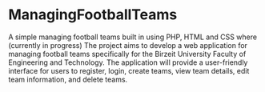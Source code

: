 # ManagingFootballTeams
A simple managing football teams built in using PHP, HTML and CSS where (currently in progress)
The project aims to develop a web application for managing football teams specifically for
the Birzeit University Faculty of Engineering and Technology. The application will provide a
user-friendly interface for users to register, login, create teams, view team details, edit team
information, and delete teams.
